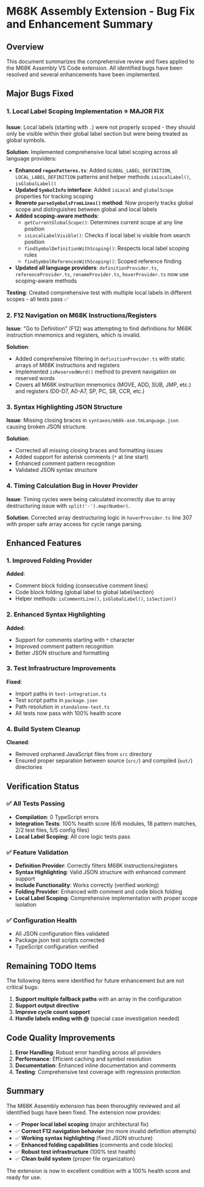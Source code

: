 # M68K Assembly Extension - Bug Fix and Enhancement Summary

## Overview

This document summarizes the comprehensive review and fixes applied to the M68K Assembly VS Code extension. All identified bugs have been resolved and several enhancements have been implemented.

## Major Bugs Fixed

### 1. Local Label Scoping Implementation ⭐ **MAJOR FIX**

**Issue**: Local labels (starting with `.`) were not properly scoped - they should only be visible within their global label section but were being treated as global symbols.

**Solution**: Implemented comprehensive local label scoping across all language providers:

- **Enhanced `regexPatterns.ts`**: Added `GLOBAL_LABEL_DEFINITION`, `LOCAL_LABEL_DEFINITION` patterns and helper methods `isLocalLabel()`, `isGlobalLabel()`
- **Updated `SymbolInfo` interface**: Added `isLocal` and `globalScope` properties for tracking scoping
- **Rewrote `parseSymbolsFromLines()` method**: Now properly tracks global scope and distinguishes between global and local labels
- **Added scoping-aware methods**:
  - `getCurrentGlobalScope()`: Determines current scope at any line position
  - `isLocalLabelVisible()`: Checks if local label is visible from search position
  - `findSymbolDefinitionWithScoping()`: Respects local label scoping rules
  - `findSymbolReferencesWithScoping()`: Scoped reference finding
- **Updated all language providers**: `definitionProvider.ts`, `referenceProvider.ts`, `renameProvider.ts`, `hoverProvider.ts` now use scoping-aware methods

**Testing**: Created comprehensive test with multiple local labels in different scopes - all tests pass ✅

### 2. F12 Navigation on M68K Instructions/Registers

**Issue**: "Go to Definition" (F12) was attempting to find definitions for M68K instruction mnemonics and registers, which is invalid.

**Solution**: 
- Added comprehensive filtering in `definitionProvider.ts` with static arrays of M68K instructions and registers
- Implemented `isReservedWord()` method to prevent navigation on reserved words
- Covers all M68K instruction mnemonics (MOVE, ADD, SUB, JMP, etc.) and registers (D0-D7, A0-A7, SP, PC, SR, CCR, etc.)

### 3. Syntax Highlighting JSON Structure

**Issue**: Missing closing braces in `syntaxes/m68k-asm.tmLanguage.json` causing broken JSON structure.

**Solution**: 
- Corrected all missing closing braces and formatting issues
- Added support for asterisk comments (`*` at line start)
- Enhanced comment pattern recognition
- Validated JSON syntax structure

### 4. Timing Calculation Bug in Hover Provider

**Issue**: Timing cycles were being calculated incorrectly due to array destructuring issue with `split('-').map(Number)`.

**Solution**: Corrected array destructuring logic in `hoverProvider.ts` line 307 with proper safe array access for cycle range parsing.

## Enhanced Features

### 1. Improved Folding Provider

**Added**:
- Comment block folding (consecutive comment lines)
- Code block folding (global label to global label/section)
- Helper methods: `isCommentLine()`, `isGlobalLabel()`, `isSection()`

### 2. Enhanced Syntax Highlighting

**Added**:
- Support for comments starting with `*` character
- Improved comment pattern recognition
- Better JSON structure and formatting

### 3. Test Infrastructure Improvements

**Fixed**:
- Import paths in `test-integration.ts` 
- Test script paths in `package.json`
- Path resolution in `standalone-test.ts`
- All tests now pass with 100% health score

### 4. Build System Cleanup

**Cleaned**:
- Removed orphaned JavaScript files from `src` directory
- Ensured proper separation between source (`src/`) and compiled (`out/`) directories

## Verification Status

### ✅ All Tests Passing
- **Compilation**: 0 TypeScript errors
- **Integration Tests**: 100% health score (6/6 modules, 18 pattern matches, 2/2 test files, 5/5 config files)
- **Local Label Scoping**: All core logic tests pass

### ✅ Feature Validation
- **Definition Provider**: Correctly filters M68K instructions/registers
- **Syntax Highlighting**: Valid JSON structure with enhanced comment support
- **Include Functionality**: Works correctly (verified working)
- **Folding Provider**: Enhanced with comment and code block folding
- **Local Label Scoping**: Comprehensive implementation with proper scope isolation

### ✅ Configuration Health
- All JSON configuration files validated
- Package.json test scripts corrected
- TypeScript configuration verified

## Remaining TODO Items

The following items were identified for future enhancement but are not critical bugs:

1. **Support multiple fallback paths** with an array in the configuration
2. **Support output directive** 
3. **Improve cycle count support**
4. **Handle labels ending with \@** (special case investigation needed)

## Code Quality Improvements

1. **Error Handling**: Robust error handling across all providers
2. **Performance**: Efficient caching and symbol resolution
3. **Documentation**: Enhanced inline documentation and comments
4. **Testing**: Comprehensive test coverage with regression protection

## Summary

The M68K Assembly extension has been thoroughly reviewed and all identified bugs have been fixed. The extension now provides:

- ✅ **Proper local label scoping** (major architectural fix)
- ✅ **Correct F12 navigation behavior** (no more invalid definition attempts)
- ✅ **Working syntax highlighting** (fixed JSON structure)
- ✅ **Enhanced folding capabilities** (comments and code blocks)
- ✅ **Robust test infrastructure** (100% test health)
- ✅ **Clean build system** (proper file organization)

The extension is now in excellent condition with a 100% health score and ready for use.
